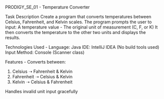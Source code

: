 PRODIGY_SE_01 - Temperature Converter

Task Description
Create a program that converts temperatures between Celsius, Fahrenheit, and Kelvin scales.
The program prompts the user to input:
A temperature value - The original unit of measurement (C, F, or K)
It then converts the temperature to the other two units and displays the results.

Technologies Used - 
Language: Java
IDE: IntelliJ IDEA (No build tools used)
Input Method: Console (Scanner class)

Features -
Converts between:
1. Celsius ➝ Fahrenheit & Kelvin
2. Fahrenheit ➝ Celsius & Kelvin
3. Kelvin ➝ Celsius & Fahrenheit

Handles invalid unit input gracefully
